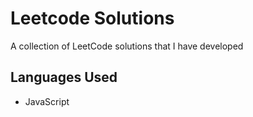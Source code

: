# Leetcode Solutions

A collection of LeetCode solutions that I have developed

## Languages Used

- JavaScript
